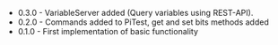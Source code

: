 
* 0.3.0 - VariableServer added (Query variables using REST-API).
* 0.2.0 - Commands added to PiTest, get and set bits methods added
* 0.1.0 - First implementation of basic functionality

